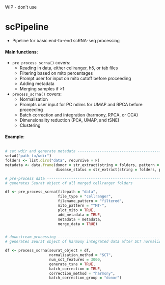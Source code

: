 WIP - don't use

# scPipeline

- Pipeline for basic end-to-end scRNA-seq processing

#### Main functions:

- `pre_process_scrna()` covers: 
  - Reading in data, either cellranger, h5, or tab files
  - Filtering based on mito percentages
  - Prompt user for input on mito cutoff before proceeding
  - Adding metadata
  - Merging samples if >1
- `process_scrna()` covers:
  - Normalisation
  - Prompts user input for PC ndims for UMAP and RPCA before proceeding
  - Batch correction and integration (harmony, RPCA, or CCA)
  - Dimensionality reduction (PCA, UMAP, and tSNE)
  - Clustering

#### Example:

```ruby

# set wdir and generate metadata ------------------------------------------
setwd("path-to/wdir")
folders <- list.dirs("data", recursive = F)
metadata <- data.frame(donor = str_extract(string = folders, pattern = "d[0-9]"),
                       disease_status = str_extract(string = folders, pattern = "healthy|disease"))

# pre-process data --------------------------------------------------------
# generates Seurat object of all merged cellranger folders

df <- pre_process_scrna(filepath = "data",
                        file_type = "cellranger",
                        filename_pattern = "filtered",
                        mito_pattern = "^MT-",
                        plot_mito = TRUE,
                        add_metadata = TRUE,
                        metadata = metadata,
                        merge_data = TRUE)


# downstream processing ---------------------------------------------------
# generates Seurat object of harmony integrated data after SCT normalisation

df <- process_scrna(seurat_object = df,
                    normalisation_method = "SCT",
                    num_sct_features = 3000,
                    generate_tsne = TRUE,
                    batch_correction = TRUE,
                    correction_method = "harmony",
                    batch_correction_group = "donor")
                    
```

